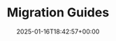 ---
title: "Migration Guides"
linktitle: "Migration Guides"
aliases:
- /chainguard/migration-guides
- /chainguard/migration/migration-guides/
description: "Language- or platform-specific tutorials outlining how you can migrate applications to Chainguard Containers."
type: "article"
date: 2025-01-16T18:42:57+00:00
lastmod: 2025-01-16T18:42:57+00:00
draft: false
images: []
weight: 035
---